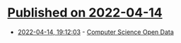 # [Published on 2022-04-14](index.md)

* [2022-04-14, 19:12:03](https://news.ycombinator.com/item?id=31031883) - [Computer Science Open Data](https://jeffhuang.com/computer-science-open-data/)
